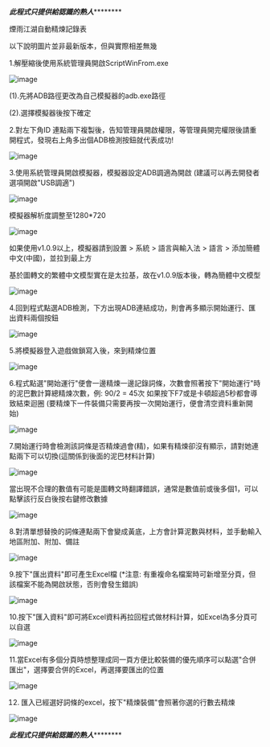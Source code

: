 *****************此程式只提供給認識的熟人*************************

煙雨江湖自動精煉記錄表

以下說明圖片並非最新版本，但與實際相差無幾

1.解壓縮後使用系統管理員開啟ScriptWinFrom.exe

![image](https://github.com/user-attachments/assets/89a7f4cc-c1f2-4d9b-9e01-8352affa0dea)

  (1).先將ADB路徑更改為自己模擬器的adb.exe路徑
  
  (2).選擇模擬器後按下確定



2.對左下角ID 連點兩下複製後，告知管理員開啟權限，等管理員開完權限後請重開程式，發現右上角多出個ADB檢測按鈕就代表成功!

![image](https://github.com/user-attachments/assets/53b684d2-bac9-4e59-9234-9a77f1a0fbc0)



3.使用系統管理員開啟模擬器，模擬器設定ADB調適為開啟 (建議可以再去開發者選項開啟"USB調適")

![image](https://github.com/user-attachments/assets/4852237e-8985-421c-9e09-11c6fab6e6a8)

模擬器解析度調整至1280*720 

![image](https://github.com/user-attachments/assets/2205c93c-7ad3-4aa4-8211-552872b02e3e)


如果使用v1.0.9以上，模擬器請到設置 > 系統 > 語言與輸入法 > 語言 > 添加簡體中文(中國)，並拉到最上方

基於圖轉文的繁體中文模型實在是太拉基，故在v1.0.9版本後，轉為簡體中文模型

![image](https://github.com/user-attachments/assets/cf61f7e0-6814-42fc-9a94-21b16e02e8b6)





4.回到程式點選ADB檢測，下方出現ADB連結成功，則會再多顯示開始運行、匯出資料兩個按鈕

![image](https://github.com/user-attachments/assets/b41a53d4-0609-401f-91e3-164bb0c1714d)



5.將模擬器登入遊戲做鎖寫入後，來到精煉位置

![image](https://github.com/user-attachments/assets/5c7c3298-2174-4097-89ff-0337a9c7faf5)



6.程式點選"開始運行"便會一邊精煉一邊記錄詞條，次數會照著按下"開始運行"時的泥巴數計算總精煉次數，例: 90/2 = 45次
  如果按下F7或是卡頓超過5秒都會導致結束迴圈 (要精煉下一件裝備只需要再按一次開始運行，便會清空資料重新開始)
  
![image](https://github.com/user-attachments/assets/2a908e2c-51a9-4f4a-9423-dddbca00e364)



7.開始運行時會檢測該詞條是否精煉過會(精)，如果有精煉卻沒有顯示，請對她連點兩下可以切換(這關係到後面的泥巴材料計算)

![image](https://github.com/user-attachments/assets/9fe56679-bc68-430f-ab4b-8db2c85b01a6)


當出現不合理的數值有可能是圖轉文時翻譯錯誤，通常是數值前或後多個1，可以點擊該行反白後按右鍵修改數據

![image](https://github.com/user-attachments/assets/094a3aed-3fbc-4e5f-8725-2ecca591b869)


8.對清單想替換的詞條連點兩下會變成黃底，上方會計算泥數與材料，並手動輸入地區附加、附加、備註

![image](https://github.com/user-attachments/assets/2cc8705e-a398-4750-8234-445e755b151e)



9.按下"匯出資料"即可產生Excel檔 (*注意: 有重複命名檔案時可新增至分頁，但該檔案不能為開啟狀態，否則會發生錯誤)

![image](https://github.com/user-attachments/assets/f1d3ee88-4c03-4216-a552-764118e55708)




10.按下"匯入資料"即可將Excel資料再拉回程式做材料計算，如Excel為多分頁可以自選

![image](https://github.com/user-attachments/assets/20dcfd98-d2e7-4fd7-bd15-1b64e1c258aa)




11.當Excel有多個分頁時想整理成同一頁方便比較裝備的優先順序可以點選"合併匯出"，選擇要合併的Excel，再選擇要匯出的位置

![image](https://github.com/user-attachments/assets/72350922-662f-4ebc-8b48-63e97c6c2a0d)



12. 匯入已經選好詞條的excel，按下"精煉裝備"會照著你選的行數去精煉

![image](https://github.com/user-attachments/assets/d908ba84-40fd-4765-ac02-e37e89aa39e5)


*****************此程式只提供給認識的熟人*************************
